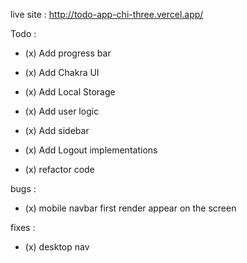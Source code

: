 live site : http://todo-app-chi-three.vercel.app/

Todo :

- (x) Add progress bar
- (x) Add Chakra UI
- (x) Add Local Storage
- (x) Add user logic
- (x) Add sidebar
- (x) Add Logout implementations

- (x) refactor code

bugs :

- (x) mobile navbar first render appear on the screen

fixes :

- (x) desktop nav
